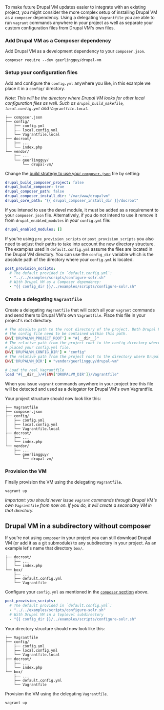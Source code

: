 To make future Drupal VM updates easier to integrate with an existing project, you might consider the more complex setup of installing Drupal VM as a `composer` dependency. Using a delegating `Vagrantfile` you are able to run `vagrant` commands anywhere in your project as well as separate your custom configuration files from Drupal VM's own files.

### Add Drupal VM as a Composer dependency

Add Drupal VM as a development dependency to your `composer.json`.

```
composer require --dev geerlingguy/drupal-vm
```

### Setup your configuration files

Add and configure the `config.yml` anywhere you like, in this example we place it in a `config/` directory.

_Note: This will be the directory where Drupal VM looks for other local configuration files as well. Such as `drupal_build_makefile`, `local.config.yml` and `Vagrantfile.local`._

```
├── composer.json
├── config/
│   ├── config.yml
│   ├── local.config.yml
│   └── Vagrantfile.local
├── docroot/
│   ├── ...
│   └── index.php
└── vendor/
    ├── ...
    └── geerlingguy/
        └── drupal-vm/
```

Change the [build strategy to use your `composer.json`](composer.md#using-composer-when-drupal-vm-is-a-composer-dependency-itself) file by setting:

```yaml
drupal_build_composer_project: false
drupal_build_composer: true
drupal_composer_path: false
drupal_composer_install_dir: "/var/www/drupalvm"
drupal_core_path: "{{ drupal_composer_install_dir }}/docroot"
```

If you intened to use the devel module, it must be added as a requirement to your `composer.json` file. Alternatively, if you do not intend to use it remove it from `drupal_enabled_modules` in your `config.yml` file:

```yaml
drupal_enabled_modules: []
```

If you're using `pre_provision_scripts` or `post_provision_scripts` you also need to adjust their paths to take into account the new directory structure. The examples used in `default.config.yml` assume the files are located in the Drupal VM directory. You can use the `config_dir` variable which is the absolute path of the directory where your `config.yml` is located.

```yaml
post_provision_scripts:
  # The default provided in `default.config.yml`:
  - "../../examples/scripts/configure-solr.sh"
  # With Drupal VM as a Composer dependency:
  - "{{ config_dir }}/../examples/scripts/configure-solr.sh"
```

### Create a delegating `Vagrantfile`

Create a delegating `Vagrantfile` that will catch all your `vagrant` commands and send them to Drupal VM's own `Vagrantfile`. Place this file in your project's root directory.

```ruby
# The absolute path to the root directory of the project. Both Drupal VM and
# the config file need to be contained within this path.
ENV['DRUPALVM_PROJECT_ROOT'] = "#{__dir__}"
# The relative path from the project root to the config directory where you
# placed your config.yml file.
ENV['DRUPALVM_CONFIG_DIR'] = "config"
# The relative path from the project root to the directory where Drupal VM is located.
ENV['DRUPALVM_DIR'] = "vendor/geerlingguy/drupal-vm"

# Load the real Vagrantfile
load "#{__dir__}/#{ENV['DRUPALVM_DIR']}/Vagrantfile"
```

When you issue `vagrant` commands anywhere in your project tree this file will be detected and used as a delegator for Drupal VM's own Vagrantfile.

Your project structure should now look like this:

```
├── Vagrantfile
├── composer.json
├── config/
│   ├── config.yml
│   ├── local.config.yml
│   └── Vagrantfile.local
├── docroot/
│   ├── ...
│   └── index.php
└── vendor/
    ├── ...
    └── geerlingguy/
        └── drupal-vm/
```

### Provision the VM

Finally provision the VM using the delegating `Vagrantfile`.

```sh
vagrant up
```

_Important: you should never issue `vagrant` commands through Drupal VM's own `Vagrantfile` from now on. If you do, it will create a secondary VM in that directory._

## Drupal VM in a subdirectory without composer

If you're not using `composer` in your project you can still download  Drupal VM (or add it as a git submodule) to any subdirectory in your project. As an example let's name that directory `box/`.

```
├── docroot/
│   ├── ...
│   └── index.php
└── box/
    ├── ...
    ├── default.config.yml
    └── Vagrantfile
```

Configure your `config.yml` as mentioned in the [`composer` section](#setup-your-configuration-files) above.

```yaml
post_provision_scripts:
  # The default provided in `default.config.yml`:
  - "../../examples/scripts/configure-solr.sh"
  # With Drupal VM in a toplevel subdirectory
  - "{{ config_dir }}/../examples/scripts/configure-solr.sh"
```

Your directory structure should now look like this:

```
├── Vagrantfile
├── config/
│   ├── config.yml
│   ├── local.config.yml
│   └── Vagrantfile.local
├── docroot/
│   ├── ...
│   └── index.php
└── box/
    ├── ...
    ├── default.config.yml
    └── Vagrantfile
```

Provision the VM using the delegating `Vagrantfile`.

```sh
vagrant up
```
